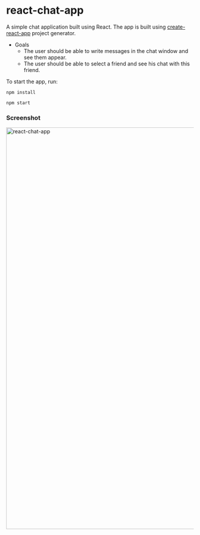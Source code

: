 # react-chat-app

A simple chat application built using React. The app is built using [create-react-app](https://reactjs.org/docs/create-a-new-react-app.html) project generator.

* Goals
  * The user should be able to write messages in the chat window and see them appear.
  * The user should be able to select a friend and see his chat with this friend.

To start the app, run:

```
npm install

npm start
```

### Screenshot
<img width="1080" alt="react-chat-app" src="https://user-images.githubusercontent.com/8408236/106135143-d2bc1780-6167-11eb-92cb-160e4e17dd3b.png">



